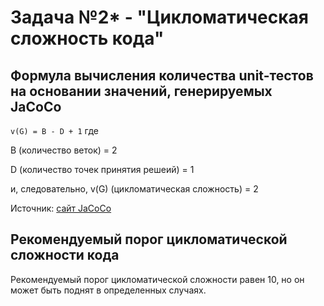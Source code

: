 # Задача №2* - "Цикломатическая сложность кода"
## Формула вычисления количества unit-тестов на основании значений, генерируемых JaCoCo
`v(G) = B - D + 1`
где

B (количество веток) = 2

D (количество точек принятия решеий) = 1

и, следовательно, v(G) (цикломатическая сложность) = 2

Источник: [сайт JaCoCo](https://www.jacoco.org/jacoco/trunk/doc/counters.html)

## Рекомендуемый порог цикломатической сложности кода
Рекомендуемый порог цикломатической сложности равен 10, но он может быть поднят в определенных случаях.



